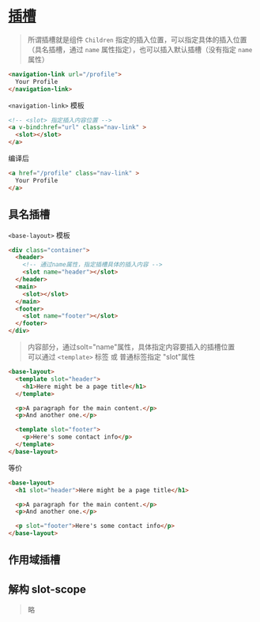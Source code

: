 # [插槽](https://cn.vuejs.org/v2/guide/components-slots.html)

> 所谓插槽就是组件 `Children` 指定的插入位置，可以指定具体的插入位置（具名插槽，通过 `name` 属性指定），也可以插入默认插槽（没有指定 `name` 属性）

```html
<navigation-link url="/profile">
  Your Profile
</navigation-link>
```

`<navigation-link>` 模板

```html
<!-- <slot> 指定插入内容位置 -->
<a v-bind:href="url" class="nav-link" >
  <slot></slot>
</a>
```

编译后

```html
<a href="/profile" class="nav-link" >
  Your Profile
</a>
```

## 具名插槽

`<base-layout>` 模板

```html
<div class="container">
  <header>
    <!-- 通过name属性，指定插槽具体的插入内容 -->
    <slot name="header"></slot>
  </header>
  <main>
    <slot></slot>
  </main>
  <footer>
    <slot name="footer"></slot>
  </footer>
</div>
```

> 内容部分，通过solt="name"属性，具体指定内容要插入的插槽位置  
> 可以通过 `<template>` 标签 或 普通标签指定 "slot"属性

```html
<base-layout>
  <template slot="header">
    <h1>Here might be a page title</h1>
  </template>

  <p>A paragraph for the main content.</p>
  <p>And another one.</p>

  <template slot="footer">
    <p>Here's some contact info</p>
  </template>
</base-layout>
```

等价

```html
<base-layout>
  <h1 slot="header">Here might be a page title</h1>

  <p>A paragraph for the main content.</p>
  <p>And another one.</p>

  <p slot="footer">Here's some contact info</p>
</base-layout>
```

## 作用域插槽

## 解构 slot-scope

> 略